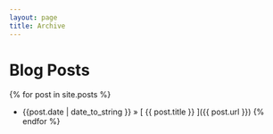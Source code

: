 ```yaml
---
layout: page
title: Archive
---
```


# Blog Posts

{% for post in site.posts %}
  * {{post.date | date_to_string }} &raquo; [ {{ post.title }} ]({{ post.url }})
{% endfor %}
